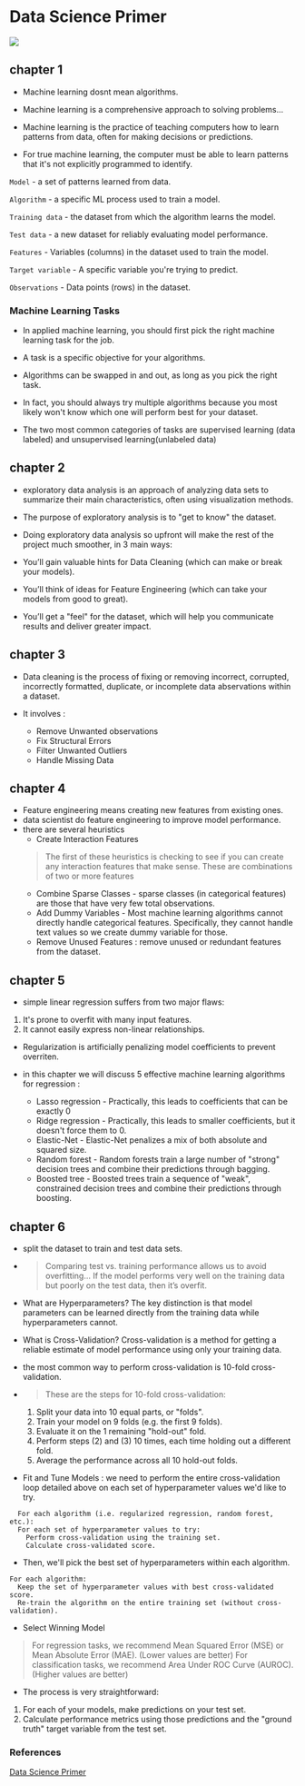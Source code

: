 # Data Science Primer


 ![](https://elitedatascience.com/wp-content/uploads/2018/05/What-Goes-Into-a-Successful-Model.jpg)
 
## chapter 1 

* Machine learning dosnt mean algorithms.

* Machine learning is a comprehensive approach to solving problems...

* Machine learning is the practice of teaching computers how to learn patterns from data, often for making decisions or predictions.

* For true machine learning, the computer must be able to learn patterns that it's not explicitly programmed to identify.

`Model` - a set of patterns learned from data.

`Algorithm` - a specific ML process used to train a model.

`Training data` - the dataset from which the algorithm learns the model.

`Test data` - a new dataset for reliably evaluating model performance.

`Features` - Variables (columns) in the dataset used to train the model.

`Target variable` - A specific variable you're trying to predict.

`Observations` - Data points (rows) in the dataset.

### Machine Learning Tasks
* In applied machine learning, you should first pick the right machine learning task for the job.

* A task is a specific objective for your algorithms.

* Algorithms can be swapped in and out, as long as you pick the right task.

* In fact, you should always try multiple algorithms because you most likely won't know which one will perform best for your dataset.
* The two most common categories of tasks are supervised learning (data labeled) and unsupervised learning(unlabeled data)

## chapter 2
* exploratory data analysis is an approach of analyzing data sets to summarize their main characteristics, often using visualization methods.


* The purpose of exploratory analysis is to "get to know" the dataset.
*  Doing exploratory data analysis so upfront will make the rest of the project much smoother, in 3 main ways:

* You’ll gain valuable hints for Data Cleaning (which can make or break your models).

* You’ll think of ideas for Feature Engineering (which can take your models from good to great).

* You’ll get a "feel" for the dataset, which will help you communicate results and deliver greater impact.

## chapter 3
* Data cleaning is the process of fixing or removing incorrect, corrupted, incorrectly formatted, duplicate, or incomplete data abservations within a dataset.
  
* It involves : 
  - Remove Unwanted observations
  - Fix Structural Errors
  - Filter Unwanted Outliers
  - Handle Missing Data

## chapter 4
* Feature engineering means creating new features from existing ones.
* data scientist do feature engineering to improve model performance.
* there are several heuristics
  * Create Interaction Features
  > The first of these heuristics is checking to see if you can create any interaction features that make sense. These are combinations of two or more features
  * Combine Sparse Classes - sparse classes (in categorical features) are those that have very few total observations.
  * Add Dummy Variables - Most machine learning algorithms cannot directly handle categorical features. Specifically, they cannot handle text values so we create dummy variable for those.
  * Remove Unused Features : remove unused or redundant features from the dataset.





 
## chapter 5
* simple linear regression suffers from two major flaws:

1. It's prone to overfit with many input features.
2. It cannot easily express non-linear relationships.

* Regularization is artificially penalizing model coefficients to prevent overriten.

* in this chapter we will discuss 5 effective machine learning algorithms for regression :
  - Lasso regression - Practically, this leads to coefficients that can be exactly 0
  - Ridge regression - Practically, this leads to smaller coefficients, but it doesn't force them to 0.
  - Elastic-Net - Elastic-Net penalizes a mix of both absolute and squared size.
  - Random forest - Random forests train a large number of "strong" decision trees and combine their predictions through bagging.
  - Boosted tree - Boosted trees train a sequence of "weak", constrained decision trees and combine their predictions through boosting.

## chapter 6
- split the dataset to train and test data sets.
- > Comparing test vs. training performance allows us to avoid overfitting... If the model performs very well on the training data but poorly on the test data, then it’s overfit.
- What are Hyperparameters?  The key distinction is that model parameters can be learned directly from the training data while hyperparameters cannot.
- What is Cross-Validation?  Cross-validation is a method for getting a reliable estimate of model performance using only your training data.
- the most common way to perform cross-validation is 10-fold cross-validation.
- > These are the steps for 10-fold cross-validation: 
  1. Split your data into 10 equal parts, or "folds".
  2. Train your model on 9 folds (e.g. the first 9 folds).
  3. Evaluate it on the 1 remaining "hold-out" fold.
  4. Perform steps (2) and (3) 10 times, each time holding out a different fold.
  5. Average the performance across all 10 hold-out folds.

- Fit and Tune Models : we need to  perform the entire cross-validation loop detailed above on each set of hyperparameter values we'd like to try.
```
  For each algorithm (i.e. regularized regression, random forest, etc.):
  For each set of hyperparameter values to try:
    Perform cross-validation using the training set.
    Calculate cross-validated score.
```
- Then, we'll pick the best set of hyperparameters within each algorithm.
```
For each algorithm:
  Keep the set of hyperparameter values with best cross-validated score.
  Re-train the algorithm on the entire training set (without cross-validation).
```
- Select Winning Model
> For regression tasks, we recommend Mean Squared Error (MSE) or Mean Absolute Error (MAE). (Lower values are better)
For classification tasks, we recommend Area Under ROC Curve (AUROC). (Higher values are better)
- The process is very straightforward:

1. For each of your models, make predictions on your test set.
2. Calculate performance metrics using those predictions and the "ground truth" target variable from the test set.

### References
[Data Science Primer](https://elitedatascience.com/primer)